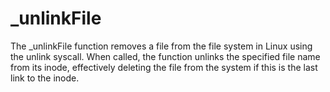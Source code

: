 # _unlinkFile
The _unlinkFile function removes a file from the file system in Linux using the unlink syscall. When called, the function unlinks the specified file name from its inode, effectively deleting the file from the system if this is the last link to the inode.
